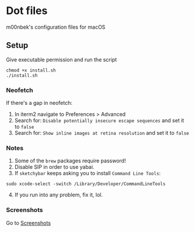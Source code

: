 # Dot files
m00nbek's configuration files for macOS

## Setup
Give executable permission and run the script
```
chmod +x install.sh
./install.sh
```
### Neofetch
If there's a gap in neofetch:

1. In iterm2 navigate to Preferences > Advanced <br />
2. Search for: `Disable potentially insecure escape sequences` and set it to `false` <br />
3. Search for: `Show inline images at retina resolution` and set it to `false` <br />

### Notes
1. Some of the `brew` packages require password! <br />
2. Disable SIP in order to use yabai.  <br />
3. If `sketchybar` keeps asking you to install `Command Line Tools`:
```
sudo xcode-select -switch /Library/Developer/CommandLineTools
```
4. If you run into any problem, fix it, lol. <br />

### Screenshots
Go to [Screenshots](screenshots/) 
